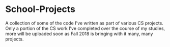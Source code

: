 # School-Projects
A collection of some of the code I've written as part of various CS projects.
Only a portion of the CS work I've completed over the course of my studies,
more will be uploaded soon as Fall 2018 is bringing with it many, many projects.
